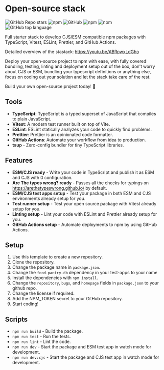 # Open-source stack

![GitHub Repo stars](https://img.shields.io/github/stars/numbersmatter/food-pantry-db?style=social)
![npm](https://img.shields.io/npm/v/food-pantry-db?style=plastic)
![GitHub](https://img.shields.io/github/license/numbersmatter/food-pantry-db?style=plastic)
![npm](https://img.shields.io/npm/dy/food-pantry-db?style=plastic)
![npm](https://img.shields.io/npm/dw/food-pantry-db?style=plastic)
![GitHub top language](https://img.shields.io/github/languages/top/numbersmatter/food-pantry-db?style=plastic)

Full starter stack to develop CJS/ESM compatible npm packages with TypeScript, Vitest, ESLint, Prettier, and GitHub Actions.

Detailed overview of the stastack:
https://youtu.be/ABRpwxLdGho

Deploy your open-source project to npm with ease, with fully covered bundling, testing, linting and deployment setup out of the box,
don't worry about CJS or ESM, bundling your typescript definitions or anything else, focus on coding out your solution and let the stack take care of the rest.

Build your own open-source project today! 🚀

## Tools

- **TypeScript**: TypeScript is a typed superset of JavaScript that compiles to plain JavaScript.
- **Vitest**: A modern test runner built on top of Vite.
- **ESLint**: ESLint statically analyzes your code to quickly find problems.
- **Prettier**: Prettier is an opinionated code formatter.
- **GitHub Actions**: Automate your workflow from idea to production.
- **tsup** - Zero-config bundler for tiny TypeScript libraries.

## Features

- **ESM/CJS ready** - Write your code in TypeScript and publish it as ESM and CJS with 0 configuration.
- **Are The types wrong? ready** - Passes all the checks for typings on https://arethetypeswrong.github.io/ by default.
- **ESM/CJS test apps setup** - Test your package in both ESM and CJS environments already setup for you.
- **Test runner setup** - Test your open source package with Vitest already setup for you.
- **Linting setup** - Lint your code with ESLint and Prettier already setup for you.
- **GitHub Actions setup** - Automate deployments to npm by using GitHub Actions.

## Setup

1. Use this template to create a new repository.
2. Clone the repository.
3. Change the package name in `package.json`.
4. Change the `food-pantry-db` dependency in your test-apps to your name
5. Install the dependencies with `npm install`.
6. Change the `repository`, `bugs`, and `homepage` fields in `package.json` to your github repo.
7. Change the license if required.
8. Add the NPM_TOKEN secret to your GitHub repository.
9. Start coding!

## Scripts

- `npm run build` - Build the package.
- `npm run test` - Run the tests.
- `npm run lint` - Lint the code.
- `npm run dev` - Start the package and ESM test app in watch mode for development.
- `npm run dev:cjs` - Start the package and CJS test app in watch mode for development.
